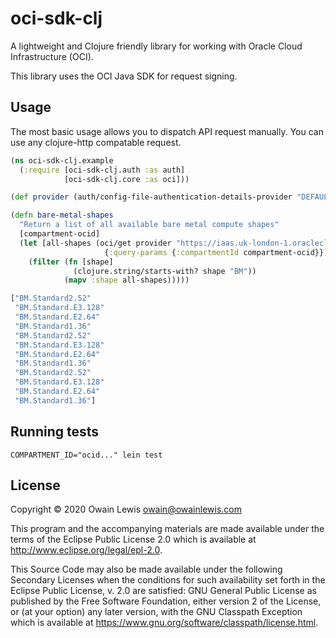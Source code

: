 # oci-sdk-clj

A lightweight and Clojure friendly library for working with Oracle Cloud Infrastructure (OCI).

This library uses the OCI Java SDK for request signing.

## Usage

The most basic usage allows you to dispatch API request manually. You can use any clojure-http compatable
request.

```clj
(ns oci-sdk-clj.example
  (:require [oci-sdk-clj.auth :as auth]
            [oci-sdk-clj.core :as oci]))

(def provider (auth/config-file-authentication-details-provider "DEFAULT"))

(defn bare-metal-shapes
  "Return a list of all available bare metal compute shapes"
  [compartment-ocid]
  (let [all-shapes (oci/get provider "https://iaas.uk-london-1.oraclecloud.com/20160918/shapes/"
                     {:query-params {:compartmentId compartment-ocid}})]
    (filter (fn [shape]
              (clojure.string/starts-with? shape "BM"))
            (mapv :shape all-shapes)))))

["BM.Standard2.52"
 "BM.Standard.E3.128"
 "BM.Standard.E2.64"
 "BM.Standard1.36"
 "BM.Standard2.52"
 "BM.Standard.E3.128"
 "BM.Standard.E2.64"
 "BM.Standard1.36"
 "BM.Standard2.52"
 "BM.Standard.E3.128"
 "BM.Standard.E2.64"
 "BM.Standard1.36"]
```

## Running tests

```
COMPARTMENT_ID="ocid..." lein test
```
## License

Copyright © 2020 Owain Lewis <owain@owainlewis.com>

This program and the accompanying materials are made available under the
terms of the Eclipse Public License 2.0 which is available at
http://www.eclipse.org/legal/epl-2.0.

This Source Code may also be made available under the following Secondary
Licenses when the conditions for such availability set forth in the Eclipse
Public License, v. 2.0 are satisfied: GNU General Public License as published by
the Free Software Foundation, either version 2 of the License, or (at your
option) any later version, with the GNU Classpath Exception which is available
at https://www.gnu.org/software/classpath/license.html.
